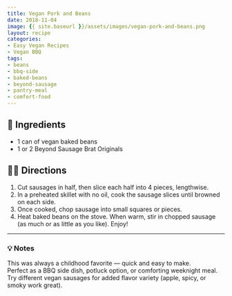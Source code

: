 ```yaml
---
title: Vegan Pork and Beans
date: 2018-11-04
image: {{ site.baseurl }}/assets/images/vegan-pork-and-beans.png
layout: recipe
categories:
- Easy Vegan Recipes
- Vegan BBQ
tags:
- beans
- bbq-side
- baked-beans
- beyond-sausage
- pantry-meal
- comfort-food
---
```


## 🧾 Ingredients

- 1 can of vegan baked beans
- 1 or 2 Beyond Sausage Brat Originals

## 👩‍🍳 Directions

1. Cut sausages in half, then slice each half into 4 pieces, lengthwise.
2. In a preheated skillet with no oil, cook the sausage slices until browned on each side.
3. Once cooked, chop sausage into small squares or pieces.
4. Heat baked beans on the stove. When warm, stir in chopped sausage (as much or as little as you like). Enjoy!


---

### 💡 Notes

This was always a childhood favorite — quick and easy to make.  
Perfect as a BBQ side dish, potluck option, or comforting weeknight meal.  
Try different vegan sausages for added flavor variety (apple, spicy, or smoky work great).
